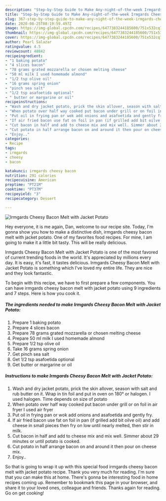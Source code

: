 ```yaml
---
description: "Step-by-Step Guide to Make Any-night-of-the-week Irmgards Cheesy Bacon Melt with Jacket Potato"
title: "Step-by-Step Guide to Make Any-night-of-the-week Irmgards Cheesy Bacon Melt with Jacket Potato"
slug: 367-step-by-step-guide-to-make-any-night-of-the-week-irmgards-cheesy-bacon-melt-with-jacket-potato
date: 2020-08-25T08:19:59.497Z
image: https://img-global.cpcdn.com/recipes/6477383244185600/751x532cq70/irmgards-cheesy-bacon-melt-with-jacket-potato-recipe-main-photo.jpg
thumbnail: https://img-global.cpcdn.com/recipes/6477383244185600/751x532cq70/irmgards-cheesy-bacon-melt-with-jacket-potato-recipe-main-photo.jpg
cover: https://img-global.cpcdn.com/recipes/6477383244185600/751x532cq70/irmgards-cheesy-bacon-melt-with-jacket-potato-recipe-main-photo.jpg
author: Pearl Salazar
ratingvalue: 4.5
reviewcount: 48842
recipeingredient:
- "1 baking potato"
- "4 slices bacon"
- "78 grams grated mozzarella or chosen melting cheese"
- "50 ml milk I used homemade almond"
- "1/2 tsp olive oil"
- "16 grams spring onion"
- "pinch sea salt"
- "1/2 tsp asafoetida optional"
- " butter or margarine or oil"
recipeinstructions:
- "Wash and dry jacket potato, prick the skin allover, season with salt and rub butter on it. Wrap in tin foil and put in oven on 180° or halogen.  I used halogen. Time depends on size of potato"
- "When potato over half way cooked put bacon under grill or on foil in air fryer I used air fryer"
- "Put oil in frying pan or wok add onions and asafoetida and gently fry."
- "If air fried bacon use fat on foil in pan (if grilled add bit oilve oil) and add cheese in small pieces then fry on low until nearly melted, then stir in milk."
- "Cut bacon in half and add to cheese mix and mix well. Simmer about 29 minutes or until potato is cooked."
- "Cut potato in half arrange bacon on and around it then pour on cheese mix."
- "Enjoy.."
categories:
- Recipe
tags:
- irmgards
- cheesy
- bacon

katakunci: irmgards cheesy bacon 
nutrition: 291 calories
recipecuisine: American
preptime: "PT21M"
cooktime: "PT37M"
recipeyield: "3"
recipecategory: Dessert

---
```



![Irmgards Cheesy Bacon Melt with Jacket Potato](https://img-global.cpcdn.com/recipes/6477383244185600/751x532cq70/irmgards-cheesy-bacon-melt-with-jacket-potato-recipe-main-photo.jpg)

Hey everyone, it is me again, Dan, welcome to our recipe site. Today, I'm gonna show you how to make a distinctive dish, irmgards cheesy bacon melt with jacket potato. One of my favorites food recipes. For mine, I am going to make it a little bit tasty. This will be really delicious.



Irmgards Cheesy Bacon Melt with Jacket Potato is one of the most favored of current trending foods in the world. It's appreciated by millions every day. It is easy, it's fast, it tastes delicious. Irmgards Cheesy Bacon Melt with Jacket Potato is something which I've loved my entire life. They are nice and they look fantastic.


To begin with this recipe, we have to first prepare a few components. You can have irmgards cheesy bacon melt with jacket potato using 9 ingredients and 7 steps. Here is how you cook it.

<!--inarticleads1-->

##### The ingredients needed to make Irmgards Cheesy Bacon Melt with Jacket Potato:

1. Prepare 1 baking potato
1. Prepare 4 slices bacon
1. Prepare 78 grams grated mozzarella or chosen melting cheese
1. Prepare 50 ml milk I used homemade almond
1. Prepare 1/2 tsp olive oil
1. Take 16 grams spring onion
1. Get pinch sea salt
1. Get 1/2 tsp asafoetida optional
1. Get  butter or margarine or oil




<!--inarticleads2-->

##### Instructions to make Irmgards Cheesy Bacon Melt with Jacket Potato:

1. Wash and dry jacket potato, prick the skin allover, season with salt and rub butter on it. Wrap in tin foil and put in oven on 180° or halogen.  I used halogen. Time depends on size of potato
1. When potato over half way cooked put bacon under grill or on foil in air fryer I used air fryer
1. Put oil in frying pan or wok add onions and asafoetida and gently fry.
1. If air fried bacon use fat on foil in pan (if grilled add bit oilve oil) and add cheese in small pieces then fry on low until nearly melted, then stir in milk.
1. Cut bacon in half and add to cheese mix and mix well. Simmer about 29 minutes or until potato is cooked.
1. Cut potato in half arrange bacon on and around it then pour on cheese mix.
1. Enjoy..




So that is going to wrap it up with this special food irmgards cheesy bacon melt with jacket potato recipe. Thank you very much for reading. I'm sure that you can make this at home. There's gonna be interesting food in home recipes coming up. Remember to bookmark this page in your browser, and share it to your loved ones, colleague and friends. Thanks again for reading. Go on get cooking!
